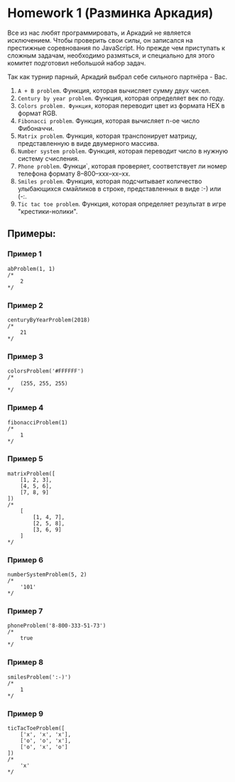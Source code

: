 # Homework 1 (Разминка Аркадия)

Все из нас любят программировать, и Аркадий не является исключением. Чтобы проверить свои силы, он записался на престижные соревнования по JavaScript. Но прежде чем приступать к сложным задачам, необходимо размяться, и специально для этого комитет подготовил небольшой набор задач.

Так как турнир парный, Аркадий выбрал себе сильного партнёра - Вас.

1. `A + B problem`. Функция, которая вычисляет сумму двух чисел.
2. `Century by year problem`. Функция, которая определяет век по году.
3. `Colors problem. Функция`, которая переводит цвет из формата HEX в формат RGB.
4. `Fibonacci problem`. Функция, которая вычисляет n-ое число Фибоначчи.
5. `Matrix problem`. Функция, которая транспонирует матрицу, представленную в виде двумерного массива.
6. `Number system problem`. Функция, которая переводит число в нужную систему счисления.
7. `Phone problem`. Функци`, которая проверяет, соответствует ли номер телефона формату 8–800–xxx–xx–xx.
8. `Smiles problem`. Функция, которая подсчитывает количество улыбающихся смайликов в строке, представленных в виде :-) или (-:.
9. `Tic tac toe problem`. Функция, которая определяет результат в игре "крестики-нолики".


## Примеры:

### Пример 1
```
abProblem(1, 1)
/*
    2
*/
```

### Пример 2
```
centuryByYearProblem(2018)
/*
    21
*/
```

### Пример 3
```
colorsProblem('#FFFFFF')
/*
    (255, 255, 255)
*/
```

### Пример 4
```
fibonacciProblem(1)
/*
    1
*/
```

### Пример 5
```
matrixProblem([
    [1, 2, 3],
    [4, 5, 6],
    [7, 8, 9]
])
/*
    [
        [1, 4, 7],
        [2, 5, 8],
        [3, 6, 9]
    ]
*/
```

### Пример 6
```
numberSystemProblem(5, 2)
/*
    '101'
*/
```

### Пример 7
```
phoneProblem('8-800-333-51-73')
/*
    true
*/
```

### Пример 8
```
smilesProblem(':-)')
/*
    1
*/
```

### Пример 9
```
ticTacToeProblem([
    ['x', 'x', 'x'],
    ['o', 'o', 'x'],
    ['o', 'x', 'o']
])
/*
    'x'
*/
```
